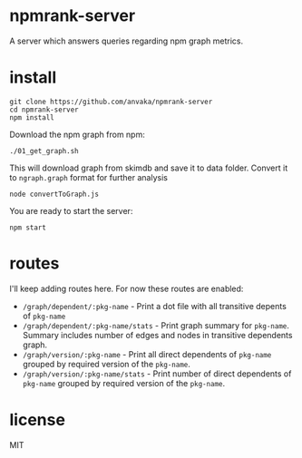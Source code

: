 # npmrank-server

A server which answers queries regarding npm graph metrics.

# install

```
git clone https://github.com/anvaka/npmrank-server
cd npmrank-server
npm install
```

Download the npm graph from npm:

```
./01_get_graph.sh
```

This will download graph from skimdb and save it to data folder.
Convert it to `ngraph.graph` format for further analysis

```
node convertToGraph.js
```

You are ready to start the server:

```
npm start
```

# routes

I'll keep adding routes here. For now these routes are enabled:

* `/graph/dependent/:pkg-name` - Print a dot file with all transitive depents
of `pkg-name`
* `/graph/dependent/:pkg-name/stats` - Print graph summary for `pkg-name`. Summary
includes number of edges and nodes in transitive dependents graph.
* `/graph/version/:pkg-name` - Print all direct dependents of `pkg-name`
grouped by required version of the `pkg-name`.
* `/graph/version/:pkg-name/stats` - Print number of direct dependents of `pkg-name`
grouped by required version of the `pkg-name`.


# license

MIT
